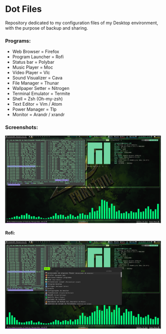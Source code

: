 # Dot Files
Repository dedicated to my configuration files of my Desktop environment, with the purpose of backup and sharing.

### Programs:
* Web Browser = Firefox 
* Program Launcher = Rofi 
* Status bar = Polybar 
* Music Player = Moc 
* Vídeo Player = Vlc 
* Sound Visualizer = Cava 
* File Manager = Thunar 
* Wallpaper Setter = Nitrogen 
* Terminal Emulator = Termite 
* Shell = Zsh (Oh-my-zsh) 
* Text Editor = Vim / Atom 
* Power Manager = Tlp 
* Monitor = Arandr / xrandr 


### Screenshots:

![Alt text](https://github.com/SeraphyBR/DotFiles/blob/master/Screenshots/Screenshot1.png "Screenshot 1")

#### Rofi: 

![Alt text]( https://github.com/SeraphyBR/DotFiles/blob/master/Screenshots/screenshot2-rofi.png "Screenshot 2")
